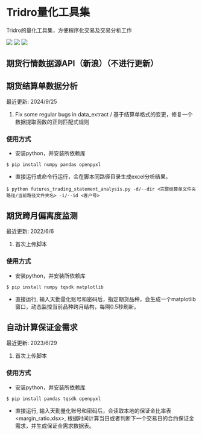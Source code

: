 # Tridro量化工具集
Tridro的量化工具集，方便程序化交易及交易分析工作
<p align="left">
    <img src ="https://img.shields.io/badge/platform-windows|linux|-green.svg" />
    <img src ="https://img.shields.io/badge/python-3.7+-blue.svg" />
    <img src ="https://img.shields.io/badge/license-Apache2.0-orange" />
</p>

## 期货行情数据源API（新浪）（不进行更新）
  
## 期货结算单数据分析
最近更新: 2024/9/25
1. Fix some regular bugs in data_extract / 基于结算单格式的变更，修复一个数据提取函数的正则匹配式规则
### 使用方式
* 安装python，并安装所依赖库
``` {.sourceCode .bash}
$ pip install numpy pandas openpyxl
```
* 直接运行或命令行运行，会在脚本同路径目录生成excel分析结果。
``` {.sourceCode .bash}
$ python futures_trading_statement_analysis.py -d/--dir <完整结算单文件夹路径/当前路径文件夹名> -i/--id <客户号>
```
## 期货跨月偏离度监测
最近更新: 2022/6/6
1. 首次上传脚本
### 使用方式
* 安装python，并安装所依赖库
``` {.sourceCode .bash}
$ pip install numpy tqsdk matplotlib
```
* 直接运行, 输入天勤量化账号和密码后，指定期货品种，会生成一个matplotlib窗口，动态监控当前品种跨月结构，每隔0.5秒刷新。
## 自动计算保证金需求
最近更新: 2023/6/29
1. 首次上传脚本
### 使用方式
* 安装python，并安装所依赖库
``` {.sourceCode .bash}
$ pip install pandas tqsdk openpyxl
```
* 直接运行, 输入天勤量化账号和密码后，会读取本地的保证金比率表<margin_ratio.xlsx>, 根据时间计算当日或者判断下一个交易日的合约保证金需求，并生成保证金需求数据表。
